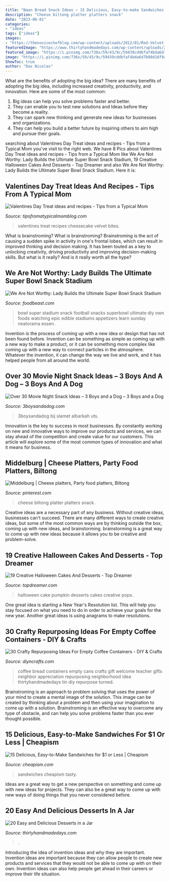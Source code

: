 ```yaml
---
title: "Naan Bread Snack Ideas ~ 15 Delicious, Easy-to-make Sandwiches For $1 Or Less"
description: "Cheese biltong platter platters snack"
date: "2023-06-01"
categories:
- "ideas"
tags: ["ideas"]
images:
- "https://thenovicechefblog.com/wp-content/uploads/2012/01/Red-Velvet-Cheesecake-Bites-sm.jpg"
featuredImage: "https://www.thirtyhandmadedays.com/wp-content/uploads/2016/10/dessertsinajar.jpg"
featured_image: "https://i.pinimg.com/736x/59/43/9c/59439cddbfaf4bda6d7b08d16f9a908b--cheese-platters-party-platters.jpg"
image: "https://i.pinimg.com/736x/59/43/9c/59439cddbfaf4bda6d7b08d16f9a908b--cheese-platters-party-platters.jpg"
ShowToc: true
author: "Dax Nicolas"
---
```



What are the benefits of adopting the big idea?
There are many benefits of adopting the big idea, including increased creativity, productivity, and innovation. Here are some of the most common: 
1. Big ideas can help you solve problems faster and better.
2. They can enable you to test new solutions and Ideas before they become a reality. 
3. They can spark new thinking and generate new ideas for businesses and organizations. 
4. They can help you build a better future by inspiring others to aim high and pursue their goals.

	

		
searching about Valentines Day Treat ideas and recipes - Tips from a Typical Mom you've visit to the right web. We have 8 Pics about Valentines Day Treat ideas and recipes - Tips from a Typical Mom like We Are Not Worthy: Lady Builds the Ultimate Super Bowl Snack Stadium, 19 Creative Halloween Cakes And Desserts - Top Dreamer and also We Are Not Worthy: Lady Builds the Ultimate Super Bowl Snack Stadium. Here it is:
		
    
## Valentines Day Treat Ideas And Recipes - Tips From A Typical Mom

<img loading=lazy src="https://thenovicechefblog.com/wp-content/uploads/2012/01/Red-Velvet-Cheesecake-Bites-sm.jpg" onerror="this.onerror=null;this.src='https://tse1.mm.bing.net/th?id=OIP.cXz8f7RBsSaaV2tm054pMAHaLE&amp;pid=15.1';" alt="Valentines Day Treat ideas and recipes - Tips from a Typical Mom">

_Source: tipsfromatypicalmomblog.com_

>valentines treat recipes cheesecake velvet bites. 

	

What is brainstroming?
What is brainstroming? Brainstroming is the act of causing a sudden spike in activity in one's frontal lobes, which can result in improved thinking and decision making. It has been touted as a key to unlocking creativity, driving productivity and improving decision-making skills. But what is it really? And is it really worth all the hype?

    
## We Are Not Worthy: Lady Builds The Ultimate Super Bowl Snack Stadium

<img loading=lazy src="http://cdn.foodbeast.com.s3.amazonaws.com/content/uploads/2014/01/snack-stadium.jpg" onerror="this.onerror=null;this.src='https://tse3.mm.bing.net/th?id=OIP.8liF1MZHKNR15q2-vUQaRAHaLH&amp;pid=15.1';" alt="We Are Not Worthy: Lady Builds the Ultimate Super Bowl Snack Stadium">

_Source: foodbeast.com_

>bowl super stadium snack football snacks superbowl ultimate diy own foods watching epic edible stadiums appetizers learn sunday neatorama essen. 

	

Invention is the process of coming up with a new idea or design that has not been found before. Invention can be something as simple as coming up with a new way to make a product, or it can be something more complex like coming up with a new way to connect particles in the atmosphere. Whatever the invention, it can change the way we live and work, and it has helped people from all around the world.

    
## Over 30 Movie Night Snack Ideas – 3 Boys And A Dog – 3 Boys And A Dog

<img loading=lazy src="https://3boysandadog.com/wp-content/uploads/2017/01/Over-30-Movie-Night-Snack-Ideas.jpg" onerror="this.onerror=null;this.src='https://tse2.mm.bing.net/th?id=OIP.q1mB7dKVKSEPxeXCNPNv8AHaKA&amp;pid=15.1';" alt="Over 30 Movie Night Snack Ideas – 3 Boys and a Dog – 3 Boys and a Dog">

_Source: 3boysandadog.com_

>3boysandadog bij slamet albarkah uts. 

	

Innovation is the key to success in most businesses. By constantly working on new and innovative ways to improve our products and services, we can stay ahead of the competition and create value for our customers. This article will explore some of the most common types of innovation and what it means for business.

    
## Middelburg | Cheese Platters, Party Food Platters, Biltong

<img loading=lazy src="https://i.pinimg.com/736x/59/43/9c/59439cddbfaf4bda6d7b08d16f9a908b--cheese-platters-party-platters.jpg" onerror="this.onerror=null;this.src='https://tse4.mm.bing.net/th?id=OIP.msGmmv-jnmDQ4nfW5UH0hAHaHa&amp;pid=15.1';" alt="Middelburg | Cheese platters, Party food platters, Biltong">

_Source: pinterest.com_

>cheese biltong platter platters snack. 

	

Creative ideas are a necessary part of any business. Without creative ideas, businesses can't succeed. There are many different ways to create creative ideas, but some of the most common ways are by thinking outside the box, coming up with new ideas, and brainstorming. brainstorming is a great way to come up with new ideas because it allows you to be creative and problem-solve.

    
## 19 Creative Halloween Cakes And Desserts - Top Dreamer

<img loading=lazy src="https://topdreamer.com/wp-content/uploads/2013/08/Pumpkin-Pops-1.jpg" onerror="this.onerror=null;this.src='https://tse2.mm.bing.net/th?id=OIP.ibwCVjRPZadq3Awo7mv_bgHaKF&amp;pid=15.1';" alt="19 Creative Halloween Cakes And Desserts - Top Dreamer">

_Source: topdreamer.com_

>halloween cake pumpkin desserts cakes creative pops. 

	

One great idea is starting a New Year's Resolution list. This will help you stay focused on what you need to do in order to achieve your goals for the new year. Another great ideas is using anagrams to make resolutions.

    
## 30 Crafty Repurposing Ideas For Empty Coffee Containers - DIY &amp; Crafts

<img loading=lazy src="https://www.diyncrafts.com/wp-content/uploads/2017/05/1-teachers-gifts.jpg" onerror="this.onerror=null;this.src='https://tse3.mm.bing.net/th?id=OIP.Nm-j5D9Yz9O2f5C6qjSfuwHaLK&amp;pid=15.1';" alt="30 Crafty Repurposing Ideas For Empty Coffee Containers - DIY &amp; Crafts">

_Source: diyncrafts.com_

>coffee bread containers empty cans crafts gift welcome teacher gifts neighbor appreciation repurposing neighborhood idea thirtyhandmadedays tin diy repurpose turned. 

	

Brainstroming is an approach to problem solving that uses the power of your mind to create a mental image of the solution. This image can be created by thinking about a problem and then using your imagination to come up with a solution. Brainstroming is an effective way to overcome any type of obstacle, and can help you solve problems faster than you ever thought possible.

    
## 15 Delicious, Easy-to-Make Sandwiches For $1 Or Less | Cheapism

<img loading=lazy src="https://cdn.cheapism.com/images/080316_cheap_easy_sandwich_recipe_ideas_slid.max-784x410_82yPshi.jpg" onerror="this.onerror=null;this.src='https://tse1.mm.bing.net/th?id=OIP.8YYXJISleJdY8KsFyXBKRwHaE8&amp;pid=15.1';" alt="15 Delicious, Easy-to-Make Sandwiches for $1 or Less | Cheapism">

_Source: cheapism.com_

>sandwiches cheapism tasty. 

	

Ideas are a great way to get a new perspective on something and come up with new ideas for projects. They can also be a great way to come up with new ways of doing things that you never considered before.

    
## 20 Easy And Delicious Desserts In A Jar

<img loading=lazy src="https://www.thirtyhandmadedays.com/wp-content/uploads/2016/10/dessertsinajar.jpg" onerror="this.onerror=null;this.src='https://tse2.mm.bing.net/th?id=OIP.0DfrwVerZXPgUfL1gWTboQHaLH&amp;pid=15.1';" alt="20 Easy and Delicious Desserts in a Jar">

_Source: thirtyhandmadedays.com_

>. 

	

Introducing the idea of invention ideas and why they are important.
Invention ideas are important because they can allow people to create new products and services that they would not be able to come up with on their own. Invention ideas can also help people get ahead in their careers or improve their life situation.

